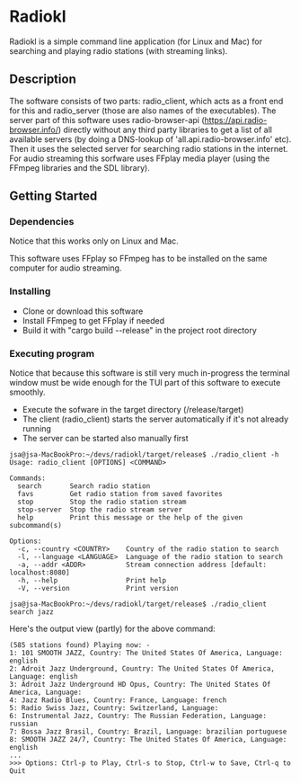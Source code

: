 # Radiokl

Radiokl is a simple command line application (for Linux and Mac) for searching and playing radio stations (with streaming links).

## Description

The software consists of two parts: radio_client, which acts as a front end for this and radio_server (those are also names of the executables).
The server part of this software uses radio-browser-api (https://api.radio-browser.info/) directly without 
any third party libraries to get a list of all available servers (by doing a DNS-lookup of 'all.api.radio-browser.info' etc).
Then it uses the selected server for searching radio stations in the internet.
For audio streaming this sorfware uses FFplay media player (using the FFmpeg libraries and the SDL library).

## Getting Started

### Dependencies

Notice that this works only on Linux and Mac. 

This software uses FFplay so FFmpeg has to be installed on the same computer for audio streaming. 

### Installing

* Clone or download this software
* Install FFmpeg to get FFplay if needed
* Build it with "cargo build --release" in the project root directory

### Executing program

Notice that because this software is still very much in-progress the terminal window must be wide enough for the TUI part of this software to execute smoothly.

* Execute the sofware in the target directory (/release/target)
* The client (radio_client) starts the server automatically if it's not already running
* The server can be started also manually first
```
jsa@jsa-MacBookPro:~/devs/radiokl/target/release$ ./radio_client -h
Usage: radio_client [OPTIONS] <COMMAND>

Commands:
  search       Search radio station
  favs         Get radio station from saved favorites
  stop         Stop the radio station stream
  stop-server  Stop the radio stream server
  help         Print this message or the help of the given subcommand(s)

Options:
  -c, --country <COUNTRY>    Country of the radio station to search
  -l, --language <LANGUAGE>  Language of the radio station to search
  -a, --addr <ADDR>          Stream connection address [default: localhost:8080]
  -h, --help                 Print help
  -V, --version              Print version

jsa@jsa-MacBookPro:~/devs/radiokl/target/release$ ./radio_client search jazz
```

Here's the output view (partly) for the above command:

```
(585 stations found) Playing now: -
1: 101 SMOOTH JAZZ, Country: The United States Of America, Language: english
2: Adroit Jazz Underground, Country: The United States Of America, Language: english
3: Adroit Jazz Underground HD Opus, Country: The United States Of America, Language: 
4: Jazz Radio Blues, Country: France, Language: french
5: Radio Swiss Jazz, Country: Switzerland, Language: 
6: Instrumental Jazz, Country: The Russian Federation, Language: russian
7: Bossa Jazz Brasil, Country: Brazil, Language: brazilian portuguese
8: SMOOTH JAZZ 24/7, Country: The United States Of America, Language: english
...
>>> Options: Ctrl-p to Play, Ctrl-s to Stop, Ctrl-w to Save, Ctrl-q to Quit

```
